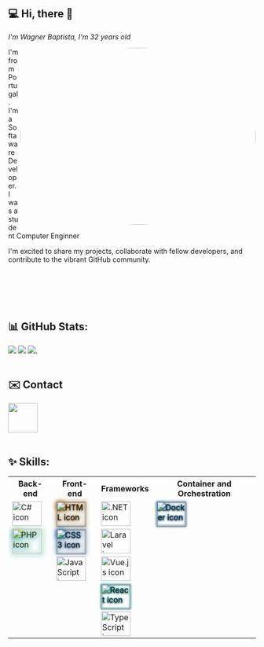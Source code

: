 <link rel="stylesheet" href="https://cdn.jsdelivr.net/gh/devicons/devicon@v2.12.0/devicon.min.css">

<h2>💻 Hi, there 👋 </h2>
<p><em>I'm Wagner Baptista, I'm 32 years old </em></br></p>
<img align='right' src="https://media.giphy.com/media/PI3QGKFN6XZUCMMqJm/giphy.gif" width="480" height="360" class="giphy-embed" style="border-radius:50%" allowFullScreen>
I'm from Portugal. </br>
I'm a Softaware Developer.</br>
I was a student Computer Enginner</br>

I'm excited to share my projects, collaborate with fellow developers, and contribute to the vibrant GitHub community.</br></br></br></br></br></br>

##   📊 GitHub Stats:

![](https://github-readme-stats.vercel.app/api?username=wagbap&theme=radical&hide_border=true&include_all_commits=false&count_private=true) ![](https://github-readme-streak-stats.herokuapp.com/?user=JailsonA&theme=radical&hide_border=true) ![](https://github-readme-stats.vercel.app/api/top-langs/?username=JailsonA&theme=radical&hide_border=true&include_all_commits=false&count_private=true&layout=compact).</br></br>


##   ✉️ Contact

<a href="https://www.linkedin.com/in/wagbap/" target="_blank">
  <img src="https://cdn.jsdelivr.net/gh/devicons/devicon/icons/linkedin/linkedin-original.svg" align="center" heigth="50" width="60">
</a>
</br></br>
 
## ✨ Skills:

<table>
  <tr>
    <th>Back-end</th>
    <th>Front-end</th>
    <th>Frameworks</th>
    <th>Container and Orchestration</th>
  </tr>
  <tr>
    <td>
      <img align="center" height="50" width="60" src="https://cdn.jsdelivr.net/gh/devicons/devicon/icons/csharp/csharp-original.svg" alt="C# icon">
    </td>
    <td>
      <img style="filter: drop-shadow(0 0 5px rgb(255, 153, 0)) drop-shadow( 0 1px 1px black);" align="center" height="50" width="60" src="https://cdn.jsdelivr.net/gh/devicons/devicon/icons/html5/html5-original.svg" alt="HTML icon">
    </td>
    <td>
      <img align="center" height="50" width="60" src="https://cdn.jsdelivr.net/gh/devicons/devicon/icons/dotnetcore/dotnetcore-original.svg" alt=".NET icon">
    </td>
    <td>
      <img style="filter: drop-shadow(0 0 2px rgb(0, 162, 255)) drop-shadow( 0 1px 1px black); " align="center" height="50" width="60" src="https://cdn.jsdelivr.net/gh/devicons/devicon/icons/docker/docker-plain-wordmark.svg" alt="Docker icon">
    </td>
  </tr>
  <tr>
    <td>
      <img style="filter: drop-shadow(2px 0px 5px rgb(240, 255, 0)) drop-shadow( 0px 2px 5px rgb(0, 140, 255));" align="center" height="50" width="60" src="https://cdn.jsdelivr.net/gh/devicons/devicon/icons/php/php-original.svg" alt="PHP icon">
    </td>
    <td>
      <img style="filter: drop-shadow(0 0 5px rgb(0, 140, 255)) drop-shadow( 0 1px 1px black);" align="center" height="50" width="60" src="https://cdn.jsdelivr.net/gh/devicons/devicon/icons/css3/css3-original.svg" alt="CSS3 icon">
    </td>
    <td>
      <img align="center" height="50" width="60" src="https://cdn.jsdelivr.net/gh/devicons/devicon/icons/laravel/laravel-plain.svg" alt="Laravel icon">
    </td>
    <td></td>
  </tr>
  <tr>
    <td></td>
    <td>
      <img align="center" height="50" width="60" src="https://cdn.jsdelivr.net/gh/devicons/devicon/icons/javascript/javascript-original.svg" alt="JavaScript icon">
    </td>
    <td>
      <img align="center" height="50" width="60" src="https://cdn.jsdelivr.net/gh/devicons/devicon/icons/vuejs/vuejs-original.svg" alt="Vue.js icon">
    </td>
    <td></td>
  </tr>
  <tr>
    <td></td>
    <td></td>
    <td>
      <img style="filter: drop-shadow(0 0 2px rgb(25, 255, 255)) drop-shadow( 0 1px 1px black);" align="center" height="50" width="60" src="https://cdn.jsdelivr.net/gh/devicons/devicon/icons/react/react-original.svg" alt="React icon">
    </td>
    <td></td>
  </tr>
  <tr>
    <td></td>
    <td></td>
    <td>
      <img align="center" height="50" width="60" src="https://cdn.jsdelivr.net/gh/devicons/devicon/icons/typescript/typescript-original.svg" alt="TypeScript icon">
    </td>
    <td></td>
  </tr>
</table>



<!--
**leovd100/leovd100** is a ✨ _special_ ✨ repository because its `README.md` (this file) appears on your GitHub profile.

Here are some ideas to get you started:

- 🔭 I’m currently working on ...
- 🌱 I’m currently learning ...
- 👯 I’m looking to collaborate on ...
- 🤔 I’m looking for help with ...
- 💬 Ask me about ...
- 📫 How to reach me: ...
- 😄 Pronouns: ...
- ⚡ Fun fact: ...
-->

